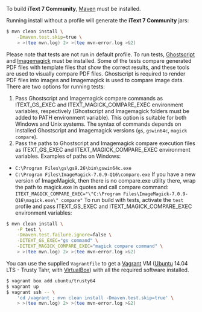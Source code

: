 To build **iText 7 Community**, [Maven][1] must be installed.

Running install without a profile will generate the **iText 7 Community** jars:
```bash
$ mvn clean install \
    -Dmaven.test.skip=true \
    > >(tee mvn.log) 2> >(tee mvn-error.log >&2)
```

Please note that tests are not run in default profile. To run tests, [Ghostscript][2] and [Imagemagick][3] must be installed. 
Some of the tests compare generated PDF files with template files that show the correct results, and these tools are used to
visually compare PDF files. Ghostscript is required to render PDF files into images and Imagemagick is used to compare image data. 
There are two options for running tests:
1. Pass Ghostscript and Imagemagick compare commands as ITEXT_GS_EXEC and ITEXT_MAGICK_COMPARE_EXEC environment variables, respectively 
(Ghostscript and Imagemagick folders must be added to PATH environment variable). This option is suitable for both Windows and Unix systems. 
The syntax of commands depends on installed Ghostscript and Imagemagick versions (`gs`, `gswin64c`, `magick compare`).
2. Pass the paths to Ghostscript and Imagemagick compare execution files as ITEXT_GS_EXEC and ITEXT_MAGICK_COMPARE_EXEC 
environment variables. Examples of paths on Windows:
- `C:\Program Files\gs\gs9.26\bin\gswin64c.exe`
- `C:\Program Files\ImageMagick-7.0.9-Q16\compare.exe`
If you have a new version of ImageMagick, then there is no compare.exe utility there, wrap the path to magick.exe in quotes and call compare command:
`ITEXT_MAGICK_COMPARE_EXEC="\"C:\Program Files\ImageMagick-7.0.9-Q16\magick.exe\" compare"`
To run build with tests, activate the `test` profile and pass ITEXT_GS_EXEC and ITEXT_MAGICK_COMPARE_EXEC environment variables:
```bash
$ mvn clean install \
	-P test \
    -Dmaven.test.failure.ignore=false \
    -DITEXT_GS_EXEC="gs command" \
    -DITEXT_MAGICK_COMPARE_EXEC="magick compare command" \
    > >(tee mvn.log) 2> >(tee mvn-error.log >&2)
```

You can use the supplied `Vagrantfile` to get a [Vagrant][4] VM ([Ubuntu][5] 14.04 LTS - Trusty Tahr, with [VirtualBox][6]) with all the required software installed.
```bash
$ vagrant box add ubuntu/trusty64
$ vagrant up
$ vagrant ssh -- \
    'cd /vagrant ; mvn clean install -Dmaven.test.skip=true' \
    > >(tee mvn.log) 2> >(tee mvn-error.log >&2)
```

[1]: http://maven.apache.org/
[2]: http://www.ghostscript.com/
[3]: http://www.imagemagick.org/
[4]: https://www.vagrantup.com/
[5]: http://www.ubuntu.com/
[6]: https://www.virtualbox.org/